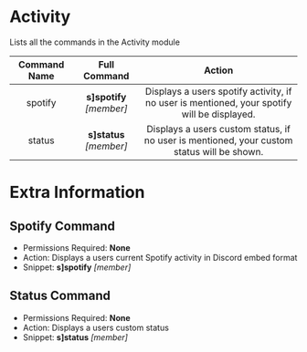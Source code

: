# Activity

Lists all the commands in the Activity module

| Command Name | Full Command | Action |
|    :---:     |   :---:      |  :---: |
| spotify      | **s]spotify** *[member]* | Displays a users spotify activity, if no user is mentioned, your spotify will be displayed. |
| status       | **s]status** *[member]*  | Displays a users custom status, if no user is mentioned, your custom status will be shown.  |

# Extra Information

Spotify Command
----------------
- Permissions Required: **None**
- Action: Displays a users current Spotify activity in Discord embed format
- Snippet: **s]spotify** *[member]*

Status Command
----------------
- Permissions Required: **None**
- Action: Displays a users custom status
- Snippet: **s]status** *[member]*
